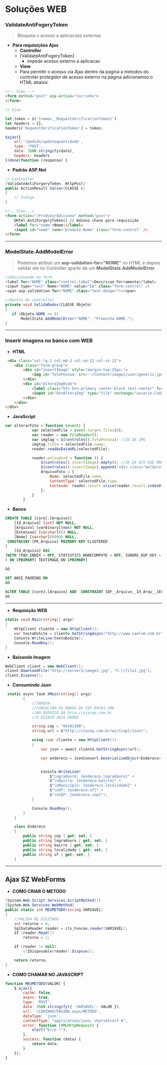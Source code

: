 # **Soluções WEB**

### **ValidateAntiFogeryToken**
> Bloqueia o acesso a aplicacoes externas
- **Para requisições Ajax**
    - **Controller**
    - [ValidateAntiFogeryToken] 
        - impede acesso externo a aplicacao
    - **View**
    - Para permitir o acesso via Ajax dentro da pagina a metodos do controler protegidor de acesso externo na pagina adicionamso o HTML abaixo:
``` html
<!-- View -->
<form method="post" asp-action="carrinho">
</form>
```
``` javascript
// Ajax

let token = $('[name=__RequestVerificationToken]')
let headers = {};
headers['RequestVerificationToken'] = token;

$ajax({
    url:'/pedido/updatequantidade',
    type: 'POST',
    data: JSON.stringify(data),
    headers: headers
})done(function (response) { 
```

- **Padrão ASP.Net**
``` c#
// Controller
[ValidateAntiForgeryToken, HttpPost]
public ActionResult Salvar(CLASSE c)
{
    // Codigo
}
```
``` html
<!-- View -->
<form action="/Produto/Adiciona" method="post">
    @Html.AntiForgeryToken() // Adiona chave para requisição
    <label for="nome">Nome:</label>
    <input id="nome" name="produto.Nome" class="form-control" />
</form>
```
---

### **ModelState.AddModelError**
> Podemos atribuir um **asp-validation-for="NOME"** no HTML e depois validar ele no Controller apartir de um **ModelState.AddModelError**
```c#
//Adicionando no form
<label for="NOME" class="control-label">Descricao Ferramenta</label>
<input type="text" Name="NOME" value="ID" class="form-control" />
<span asp-validation-for="NOME" class="text-danger"></span>

//Dentro do controller
private void ValidaDados(CLASSE Objeto)
{            
   if (Objeto.NOME <= 0)
       ModelState.AddModelError("NOME", "Preencha NOME.");
}
```
---
### **Inserir imagens no banco com WEB**

- **HTML**

```html
 <div class="col-lg-2 col-md-2 col-sm-12 col-xs-12">
	<div class="form-group">
		<div id="insertImage" style="margin-top:25px;">
			<img id='fotoPessoa' src='~/Content/images/user/generic.jpg' width='100' height='100' alt='Foto' />
		</div>
		<div id="AlteraImgHide">
			<label class="btn btn-primary center-block text-center" for="btnAlteraImg">Alterar</label>
			<input id="btnAlteraImg" type="file" onchange="usuario.Cadastro.alterarFoto(event); return false;" multiple style="display:none;">
		</div>
	</div>
</div>
```

- **JavaScript**
``` javascript
var alterarFoto = function (event) {
            var selectedFile = event.target.files[0];
            var reader = new FileReader();
            var imgtag = $(controles().fotoPessoa); //ID DA IMG 
            imgtag.title = selectedFile.name;
            reader.readAsDataURL(selectedFile);

            reader.onloadend = function () {
                $(controles().insertImage).empty(); //ID DA DIV QUE MANTEM A IMG
                $(controles().insertImage).append("<div class='moldura' style='background-image: url(" + reader.result + ");'></div>");
                ArquivoFoto = {
                    Nome: selectedFile.name,
                    ContentType: selectedFile.type,
                    Conteudo: reader.result.slice(reader.result.indexOf(",") + 1)
                };
            }
        }
```

- **Banco**
```sql
CREATE TABLE [core].[Arquivo](
	[Id_Arquivo] [int] NOT NULL,
	[Arquivo] [varbinary](max) NOT NULL,
	[Extensao] [varchar](5) NULL,
	[Nome] [varchar](8000) NULL,
 CONSTRAINT [PK_Arquivo] PRIMARY KEY CLUSTERED 
(
	[Id_Arquivo] ASC
)WITH (PAD_INDEX = OFF, STATISTICS_NORECOMPUTE = OFF, IGNORE_DUP_KEY = OFF, ALLOW_ROW_LOCKS = ON, ALLOW_PAGE_LOCKS = ON) ON [PRIMARY]
) ON [PRIMARY] TEXTIMAGE_ON [PRIMARY]

GO

SET ANSI_PADDING ON
GO

ALTER TABLE [core].[Arquivo] ADD  CONSTRAINT [DF__Arquivo__Id_Arqu__1E6F845E]  DEFAULT (NEXT VALUE FOR [core].[SeqArquivo]) FOR [Id_Arquivo]
GO

```
--- 
- **Requisição WEB**
``` c#
static void Main(string[] args)
{
    HttpClient cliente = new HttpClient();
    var textoDoSite = cliente.GetStringAsync("http://www.caelum.com.br");
    Console.WriteLine(textoDoSite);
    Console.ReadKey();
}
```

- **Baixando Imagem**
```c#
WebClient client = new WebClient();
client.DownloadFile("http://server1/image1.jpg", "C:\\file1.jpg");
client.Dispose();
```

- **Consumindo Json**
``` c#
 static async Task XMain(string[] args)
        {
            //TAREFA:
            //CONSULTAR OS DADOS DO CEP 04101-300
            //NO SERVIÇO DA http://viacep.com.br
            //E EXIBIR SEUS DADOS

            string cep = "04101300";
            string url = $"http://viacep.com.br/ws/{cep}/json/";

            using (var cliente = new HttpClient())
            {
                var json = await cliente.GetStringAsync(url);

                var endereco = JsonConvert.DeserializeObject<Endereco>(json);


                Console.WriteLine(
                    $"Logradouro: {endereco.logradouro}" +
                    $"\nBairro: {endereco.bairro}" +
                    $"\nMunicípio: {endereco.localidade}" +
                    $"\nUF: {endereco.uf}" +
                    $"\nCEP: {endereco.cep}");
            }

            Console.ReadKey();
        }
    }

    class Endereco
    {
        public string cep { get; set; }
        public string logradouro { get; set; }
        public string bairro { get; set; }
        public string localidade { get; set; }
        public string uf { get; set; }
    }
```
---
## **Ajax SZ WebForms**

- **COMO CRIAR O METODO**
``` c#
[System.Web.Script.Services.ScriptMethod()]
[System.Web.Services.WebMethod]
public static int MEUMETODO(string VARIAVEL)
{
    //VALIDA RE DIGITADO
    int retorno = 0;
    SqlDataReader reader = cls_Funcao.reader(VARIAVEL);
    if (reader.Read())
        retorno = 1;

    if (reader != null)
        ((IDisposable)reader).Dispose();

    return retorno;
}
```

- **COMO CHAMAR NO JAVASCRIPT**
``` javascript
function MEUMETODO(VALOR) {
    $.ajax({
        cache: false,
        async: true,
        type: 'POST',
        data: JSON.stringify({ 'VARIAVEL': VALOR }),
        url: '/CAMINHO/PAGINA.aspx/METODO',
        dataType: 'json',
        contentType: "application/json; charset=utf-8",
        error: function (XMLHttpRequest) {
            alert("Erro !");
        },
        success: function (data) {
            return data;
        }
    });
}
```

